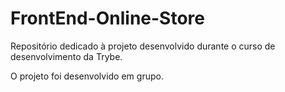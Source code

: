 # FrontEnd-Online-Store

Repositório dedicado à projeto desenvolvido durante o curso de desenvolvimento da Trybe.

O projeto foi desenvolvido em grupo.
